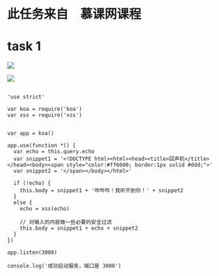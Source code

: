 #  此任务来自　慕课网课程

# task 1
![](http://osgp88fat.bkt.clouddn.com/img/2017-12-01%2013-08-16%E5%B1%8F%E5%B9%95%E6%88%AA%E5%9B%BE.png)

![](http://osgp88fat.bkt.clouddn.com/img/2017-12-01%2013-08-33%E5%B1%8F%E5%B9%95%E6%88%AA%E5%9B%BE.png)


```

'use strict'

var koa = require('koa')
var xss = require('xss')


var app = koa()

app.use(function *() {
  var echo = this.query.echo
  var snippet1 = '<!DOCTYPE html><html><head><title>回声机</title></head><body><span style="color:#ff6600; border:1px solid #ddd;">'
  var snippet2 = '</span></body></html>'

  if (!echo) {
    this.body = snippet1 + '哔哔哔！我听不到你！' + snippet2
  }
  else {
    echo = xss(echo)

    // 对输入的内容做一些必要的安全过滤
    this.body = snippet1 + echo + snippet2
  }
})

app.listen(3000)

console.log('成功启动服务，端口是 3000')

```
